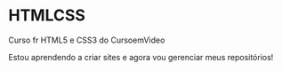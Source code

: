 # HTMLCSS
Curso fr HTML5 e CSS3 do CursoemVideo

Estou aprendendo a criar sites e agora vou gerenciar meus repositórios!